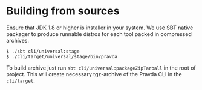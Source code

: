 # Building from sources

Ensure that JDK 1.8 or higher is installer in your system. We use SBT native packager to produce runnable distros for each tool packed in
compressed archives.

```
$ ./sbt cli/universal:stage
$ ./cli/target/universal/stage/bin/pravda
```

To build archive just run `sbt cli/universal:packageZipTarball` in
the root of project. This will create necessary tgz-archive of
the Pravda CLI in the `cli/target`.
